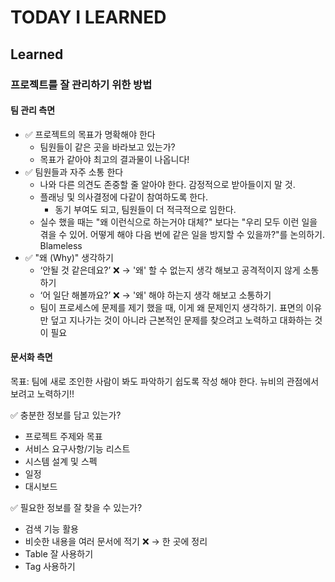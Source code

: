 # TODAY I LEARNED

## Learned

### 프로젝트를 잘 관리하기 위한 방법

#### 팀 관리 측면

- ✅ 프로젝트의 목표가 명확해야 한다
    - 팀원들이 같은 곳을 바라보고 있는가?
    - 목표가 같아야 최고의 결과물이 나옵니다!
- ✅ 팀원들과 자주 소통 한다
    - 나와 다른 의견도 존중할 줄 알아야 한다. 감정적으로 받아들이지 말 것.
    - 플래닝 및 의사결정에 다같이 참여하도록 한다.
        - 동기 부여도 되고, 팀원들이 더 적극적으로 임한다.
    - 실수 했을 때는 "왜 이런식으로 하는거야 대체?" 보다는 "우리 모두 이런 일을 겪을 수 있어. 어떻게 해야 다음 번에 같은 일을 방지할 수 있을까?"를 논의하기. Blameless
- ✅ "왜 (Why)" 생각하기
    - ‘안될 것 같은데요?’ ❌  → '왜' 할 수 없는지 생각 해보고 공격적이지 않게 소통 하기
    - ‘어 일단 해볼까요?’ ❌ → '왜' 해야 하는지 생각 해보고 소통하기
    - 팀이 프로세스에 문제를 제기 했을 때, 이게 왜 문제인지 생각하기. 표면의 이유만 덮고 지나가는 것이 아니라 근본적인 문제를 찾으려고 노력하고 대화하는 것이 필요

#### 문서화 측면

목표: 팀에 새로 조인한 사람이 봐도 파악하기 쉽도록 작성 해야 한다. 뉴비의 관점에서 보려고 노력하기!!

✅ 충분한 정보를 담고 있는가?

- 프로젝트 주제와 목표
- 서비스 요구사항/기능 리스트
- 시스템 설계 및 스펙
- 일정
- 대시보드

✅ 필요한 정보를 잘 찾을 수 있는가?

- 검색 기능 활용
- 비슷한 내용을 여러 문서에 적기 ❌ → 한 곳에 정리
- Table 잘 사용하기
- Tag 사용하기

